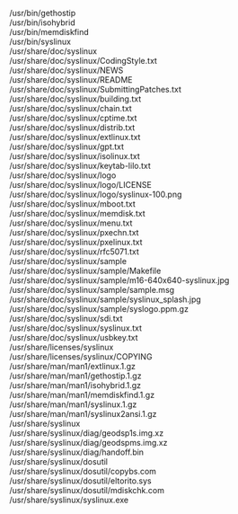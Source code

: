 /usr/bin/gethostip  
/usr/bin/isohybrid  
/usr/bin/memdiskfind  
/usr/bin/syslinux  
/usr/share/doc/syslinux  
/usr/share/doc/syslinux/CodingStyle.txt  
/usr/share/doc/syslinux/NEWS  
/usr/share/doc/syslinux/README  
/usr/share/doc/syslinux/SubmittingPatches.txt  
/usr/share/doc/syslinux/building.txt  
/usr/share/doc/syslinux/chain.txt  
/usr/share/doc/syslinux/cptime.txt  
/usr/share/doc/syslinux/distrib.txt  
/usr/share/doc/syslinux/extlinux.txt  
/usr/share/doc/syslinux/gpt.txt  
/usr/share/doc/syslinux/isolinux.txt  
/usr/share/doc/syslinux/keytab-lilo.txt  
/usr/share/doc/syslinux/logo  
/usr/share/doc/syslinux/logo/LICENSE  
/usr/share/doc/syslinux/logo/syslinux-100.png  
/usr/share/doc/syslinux/mboot.txt  
/usr/share/doc/syslinux/memdisk.txt  
/usr/share/doc/syslinux/menu.txt  
/usr/share/doc/syslinux/pxechn.txt  
/usr/share/doc/syslinux/pxelinux.txt  
/usr/share/doc/syslinux/rfc5071.txt  
/usr/share/doc/syslinux/sample  
/usr/share/doc/syslinux/sample/Makefile  
/usr/share/doc/syslinux/sample/m16-640x640-syslinux.jpg  
/usr/share/doc/syslinux/sample/sample.msg  
/usr/share/doc/syslinux/sample/syslinux\_splash.jpg  
/usr/share/doc/syslinux/sample/syslogo.ppm.gz  
/usr/share/doc/syslinux/sdi.txt  
/usr/share/doc/syslinux/syslinux.txt  
/usr/share/doc/syslinux/usbkey.txt  
/usr/share/licenses/syslinux  
/usr/share/licenses/syslinux/COPYING  
/usr/share/man/man1/extlinux.1.gz  
/usr/share/man/man1/gethostip.1.gz  
/usr/share/man/man1/isohybrid.1.gz  
/usr/share/man/man1/memdiskfind.1.gz  
/usr/share/man/man1/syslinux.1.gz  
/usr/share/man/man1/syslinux2ansi.1.gz  
/usr/share/syslinux  
/usr/share/syslinux/diag/geodsp1s.img.xz  
/usr/share/syslinux/diag/geodspms.img.xz  
/usr/share/syslinux/diag/handoff.bin  
/usr/share/syslinux/dosutil  
/usr/share/syslinux/dosutil/copybs.com  
/usr/share/syslinux/dosutil/eltorito.sys  
/usr/share/syslinux/dosutil/mdiskchk.com  
/usr/share/syslinux/syslinux.exe  
